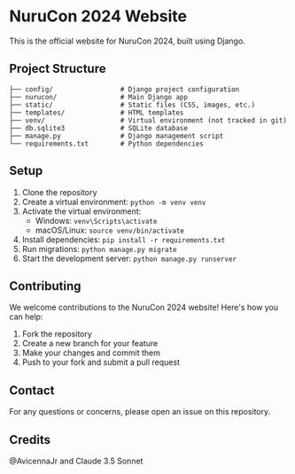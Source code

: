# NuruCon 2024 Website

This is the official website for NuruCon 2024, built using Django.

## Project Structure

```
├── config/                 # Django project configuration
├── nurucon/                # Main Django app
├── static/                 # Static files (CSS, images, etc.)
├── templates/              # HTML templates
├── venv/                   # Virtual environment (not tracked in git)
├── db.sqlite3              # SQLite database
├── manage.py               # Django management script
└── requirements.txt        # Python dependencies
```

## Setup

1. Clone the repository
2. Create a virtual environment: `python -m venv venv`
3. Activate the virtual environment:
   - Windows: `venv\Scripts\activate`
   - macOS/Linux: `source venv/bin/activate`
4. Install dependencies: `pip install -r requirements.txt`
5. Run migrations: `python manage.py migrate`
6. Start the development server: `python manage.py runserver`

## Contributing

We welcome contributions to the NuruCon 2024 website! Here's how you can help:

1. Fork the repository
2. Create a new branch for your feature
3. Make your changes and commit them
4. Push to your fork and submit a pull request


## Contact

For any questions or concerns, please open an issue on this repository.

## Credits

@AvicennaJr and Claude 3.5 Sonnet
